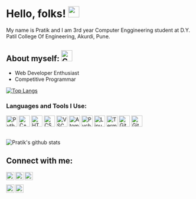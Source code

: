 # Hello, folks! <img src="https://raw.githubusercontent.com/MartinHeinz/MartinHeinz/master/wave.gif" width="30px">
My name is Pratik and I am 3rd year Computer Enggineering student at  D.Y. Patil College Of Engineering, Akurdi, Pune.

## About myself: <img src="https://www.iconfinder.com/data/icons/bitcoin-cryptocurrency-lavender-vol-2-1/512/cypherpunk-512.png" width="30" alt="Coder">

- Web Developer Enthusiast
- Competitive Programmar

[![Top Langs](https://github-readme-stats.vercel.app/api/top-langs/?username=pratik0903&layout=compact)](https://github.com/pratik0903/github-readme-stats)

### Languages and Tools I Use:
<img src="https://www.iconfinder.com/data/icons/logos-and-brands/512/267_Python_logo-512.png" width="30" alt="Python">
<img src="https://img.icons8.com/color/452/c-plus-plus-logo.png" width="30" alt="C++">
<img src="https://mpng.subpng.com/20180330/owe/kisspng-html-logo-world-wide-web-consortium-coding-5abed048b59401.6404065315224546007438.jpg" width="30" alt="HTML5">
<img src="https://cdn.iconscout.com/icon/free/png-256/css-37-226088.png" width="30" alt="CSS">
<img src="https://cdn.worldvectorlogo.com/logos/visual-studio-code.svg" width="30" alt="VSCode">
<img src="https://pngimage.net/wp-content/uploads/2018/05/atom-icon-png.png" width="30" alt="Atom">
<img src="https://upload.wikimedia.org/wikipedia/commons/thumb/a/a1/PyCharm_Logo.svg/1024px-PyCharm_Logo.svg.png" width="30" alt="Pycharm">
<img src="https://cdn.iconscout.com/icon/free/png-512/linux-17-570099.png" width="30" alt="Linux">
<img src="https://www.iconfinder.com/data/icons/iready-multimedia-vol-2/28/001_053_app_window_terminal_command1x-512.png" width="30" alt="Terminal">
<img src="https://upload.wikimedia.org/wikipedia/commons/thumb/3/3f/Git_icon.svg/1024px-Git_icon.svg.png" width="30" alt="Git">
<img src="https://github.githubassets.com/images/modules/logos_page/GitHub-Mark.png" width="30" alt="Git">

</br>
</br>


![Pratik's github stats](https://github-readme-stats.vercel.app/api?username=pratik0903&show_icons=true&theme=radical)


## Connect with me:
[<img align="left" alt="LinkedIn" width="22px" src="https://www.iconfinder.com/data/icons/popular-social-media-flat/48/Popular_Social_Media-22-512.png" />][linkedin]
[<img align="left" alt="Instagram " width="22px" src="https://i.pinimg.com/736x/c8/95/2d/c8952d6e421a83d298a219edee783167.jpg" />][instagram]
[<img align="left" alt="Twitter" width="22px" src="https://cdn.iconscout.com/icon/free/png-256/twitter-213-569318.png" />][twitter]
<br>
<br>
[<img align="left" alt="Instagram" width="22px" src="https://icon2.cleanpng.com/20180826/kgh/kisspng-logo-hackerrank-where-s-weed-java-portable-network-plinth-sponsors-5b8343396cb8c0.1367991515353290814453.jpg" />][hackerrank]
[<img align="left" alt="Codechef" width="22px" src="https://i.pinimg.com/originals/c5/d9/fc/c5d9fc1e18bcf039f464c2ab6cfb3eb6.jpg" />][Codechef]


[twitter]: https://twitter.com/barve_pratik_09
[instagram]: https://instagram.com/09_pratik_
[linkedin]: https://www.linkedin.com/in/pratik-barve-0903
[hackerrank]: https://www.hackerrank.com/pratik_0903
[codechef]: https://www.codechef.com/users/pratik_0903
